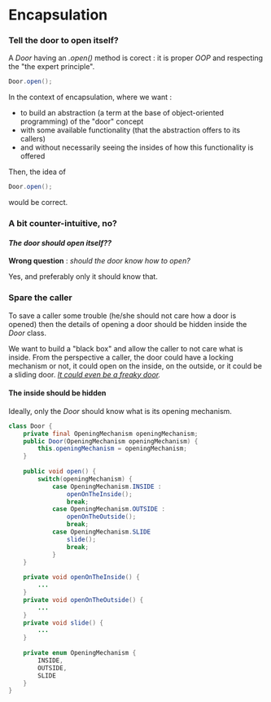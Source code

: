 # Encapsulation

### Tell the door to open itself?

A _Door_ having an _.open\(\)_ method is corect : it is proper _OOP_ and respecting the "the expert principle".

```java
Door.open();
```

In the context of encapsulation, where we want :

* to build an abstraction \(a term at the base of object-oriented programming\) of the "door" concept
* with some available functionality \(that the abstraction offers to its callers\)
* and without necessarily seeing the insides of how this functionality is offered 

Then, the idea of

```java
Door.open();
```

would be correct. 

### A bit counter-intuitive, no?

#### _**The door should open itself??**_

**Wrong question** : _should the door know how to open?_ 

Yes, and preferably only it should know that.

### Spare the caller

To save a caller some trouble \(he/she should not care how a door is opened\) then the details of opening a door should be hidden inside the _Door_ class. 

We want to build a "black box" and allow the caller to not care what is inside. From the perspective a caller, the door could have a locking mechanism or not, it could open on the inside, on the outside, or it could be a sliding door. [_It could even be a freaky door_](https://www.google.ch/search?q=torggler+kinetic+door)_._

#### The inside should be hidden

Ideally, only the _Door_ should know what is its opening mechanism.

```java
class Door {
    private final OpeningMechanism openingMechanism;    
    public Door(OpeningMechanism openingMechanism) {
        this.openingMechanism = openingMechanism;
    }
    
    public void open() {
        switch(openingMechanism) {
            case OpeningMechanism.INSIDE :
                openOnTheInside();
                break;
            case OpeningMechanism.OUTSIDE :
                openOnTheOutside();
                break;
            case OpeningMechanism.SLIDE
                slide();
                break;
            }
    }
    
    private void openOnTheInside() {
        ...
    }    
    private void openOnTheOutside() {
        ...
    }
    private void slide() {
        ...
    }
    
    private enum OpeningMechanism {
        INSIDE,
        OUTSIDE,
        SLIDE
    }
}
```

### 

